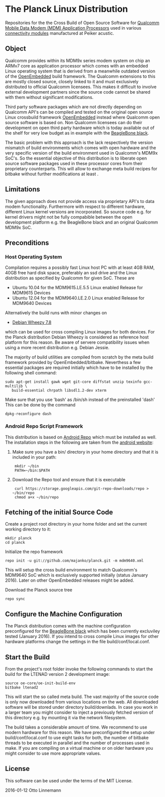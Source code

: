 # The Planck Linux Distribution
Repositories  for the  the Cross  Build  of Open  Source Software  for
[Qualcomm  Mobile  Data  Modem  (MDM) Application  Processors](https://www.qualcomm.com/products/snapdragon/modems) used in various
[connectivity modules](http://www.peiker.de/en/telematics-connectivity/connectivity-modules.html)
manufactured at Peiker acustic.

## Object
Qualcomm provides  within its  MDM9x series modem  system on  chip  an
ARMv7 core as application processor which comes with an embedded Linux
operating system  that is  derived from  a meanwhile  outdated version
of  the [OpenEmbedded](http://openembedded.org)  build framework.  The
Qualcomm extensions to  this are mostly closed  source, closely linked
to it and must exclusively distributed to official Qualcomm licensees.
This makes it difficult to involve external development partners since
the  source  code  cannot  be shared  with  them  without  significant
modifications.

Third  party software  packages which  are not  directly depending  on
Qualcomm API's can be compiled and  tested on the original open source
Linux  crossbuild   framework  [OpenEmbedded](http://openembedded.org)
instead where Qualcomm open source  software is based on. Non Qualcomm
licensees can do their development  on open third party hardware which
is today available out of the shelf  for very low budget as in example
with the [BeagleBone black](http://beagleboard.org/black).

The  basic  problem  with  this  approach  is  the  lack  respectively
the  version mismatch  of  build environments  which  comes with  open
hardware and the  very specific version of the  build environment used
in  Qualcomm's  MDM9x  SoC's.  So  the  essential  objective  of  this
distribution  is to  liberate open  source software  packages used  in
these processor  cores from their proprietary  counterparts. This will
allow  to exchange  meta  build recipes  for  bitbake without  further
modifications at least .

## Limitations
The given  approach does not  provide access via proprietary  API's to
data  modem  functionality.  Furthermore  with  respect  to  different
hardware, different Linux kernel  versions are incorporated. So source
code e.g. for kernel drivers might not be fully compabible between the
open development  platform e.g. the  BeagleBone black and  an original
Qualcomm MDM9x SoC.

## Preconditions
### Host Operating System
Compilation requires a  possibly fast Linux host PC with  at least 4GB
RAM, 40GB free hard disk space,  preferably an ssd drive and the Linux
distribution as specified by Qualcomm for given SoC. These are

* Ubuntu 10.04 for the MDM9615.LE.5.5 Linux enabled Release for MDM9615 Devices
* Ubuntu 12.04 for the MDM9640.LE.2.0 Linux enabled Release for MDM9640 Devices

Alternatively the build runs with minor changes on

* [Debian Wheezy 7.8](https://www.debian.org/releases/wheezy)

which can be  used for cross compiling Linux images  for both devices.
For the Planck  distribution Debian Wheezy is  considered as reference
host  platform for  this  reason. Be  aware  of servere  compatibility
issues when using a more recent distribution e.g. Debian Jessie.

The majority of build utilities are  compiled from scratch by the meta
build  framework provided  by OpenEmbedded/bitbake.  Neverthess a  few
essential packages are  required initially which have  to be installed
by the following shell command:

    sudo apt-get install gawk wget git-core diffstat unzip texinfo gcc-multilib \
       build-essential chrpath libsdl1.2-dev xterm

Make sure that you use 'bash' as /bin/sh instead of the preinstalled 'dash'
This can be done by the command

    dpkg-reconfigure dash

### Android Repo Script Framework
This distribution is based on
[Android Repo](https://source.android.com/source/using-repo.html)
which must be installed as well. The installation steps in the following
are taken from the
[android website](https://source.android.com/source/downloading.html):

1. Make sure you have a bin/ directory in your home directory and
that it is included in your path:

        mkdir ~/bin
        PATH=~/bin:$PATH

2. Download the Repo tool and ensure that it is executable

        curl https://storage.googleapis.com/git-repo-downloads/repo > ~/bin/repo
        chmod a+x ~/bin/repo

## Fetching of the initial Source Code
Create a project root directory in your home folder and set the current
working directory to it:

    mkdir planck
    cd planck

Initialize the repo framework

    repo init -u git://github.com/majanko/planck.git -m mdm9640.xml

This  will  setup the  cross  build  environment to  match  Qualcomm's
MDM9640 SoC  which is exclusively supported  initially (status January
2016). Later on other OpenEmbedded releases might be added.

Download the Planck source tree

    repo sync

## Configure the Machine Configuration
The  Planck   distribution  comes   with  the   machine  configuration
preconfigured for the [BeagleBone black](http://beagleboard.org/black)
which  has been  currently excluviley  tested (January  2016). If  you
intend  to cross  compile Linux  images for  other hardware  platforms
change the settings in the file build/conf/local.conf.

## Start the Build
From the project's root folder  invoke the following commands to start
the build for the LTENAD version 2 development image:

    source oe-core/oe-init-build-env
    bitbake ltenad2

This will  start the so  called meta build.  The vast majority  of the
source code is only now downloaded  from various locations on the web.
All downloaded software will be stored under directory build/downlads.
In case  you work  in a  larger team  you might  consider to  inject a
previously fetched version  of this directory e.g. by  mounting it via
the network filesystem.

The build  takes a considerable  amount of  time. We recommend  to use
modern hardware for this reason. We have preconfigured the setup under
build/conf/local.conf  to use  eight  tasks for  both,  the number  of
bitbake threads to be executed in parallel and the number of processes
used in make.  If you are compiling  on a virtual machine  or on older
hardware you might consider to use more appropriate values.

## License
This software can be used under the terms of the MIT License.

2016-01-12 Otto Linnemann

